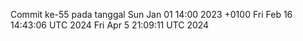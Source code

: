 Commit ke-55 pada tanggal Sun Jan 01 14:00 2023 +0100
Fri Feb 16 14:43:06 UTC 2024
Fri Apr  5 21:09:11 UTC 2024
